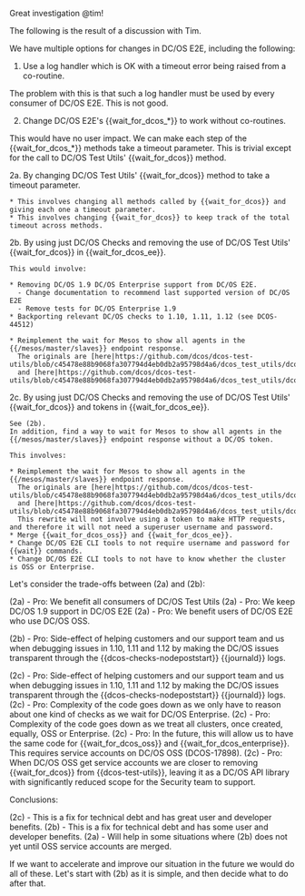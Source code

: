 Great investigation @tim!

The following is the result of a discussion with Tim.

We have multiple options for changes in DC/OS E2E, including the following:

1. Use a log handler which is OK with a timeout error being raised from a co-routine.

The problem with this is that such a log handler must be used by every consumer of DC/OS E2E.
This is not good.

2. Change DC/OS E2E's {{wait_for_dcos_*}} to work without co-routines.

This would have no user impact.
We can make each step of the {{wait_for_dcos_*}} methods take a timeout parameter.
This is trivial except for the call to DC/OS Test Utils' {{wait_for_dcos}} method.

2a. By changing DC/OS Test Utils' {{wait_for_dcos}} method to take a timeout parameter.

    * This involves changing all methods called by {{wait_for_dcos}} and giving each one a timeout parameter.
    * This involves changing {{wait_for_dcos}} to keep track of the total timeout across methods.

2b. By using just DC/OS Checks and removing the use of DC/OS Test Utils' {{wait_for_dcos}} in {{wait_for_dcos_ee}}.

    This would involve:

    * Removing DC/OS 1.9 DC/OS Enterprise support from DC/OS E2E.
      - Change documentation to recommend last supported version of DC/OS E2E
      - Remove tests for DC/OS Enterprise 1.9
    * Backporting relevant DC/OS checks to 1.10, 1.11, 1.12 (see DCOS-44512)

    * Reimplement the wait for Mesos to show all agents in the {{/mesos/master/slaves}} endpoint response.
      The originals are [here|https://github.com/dcos/dcos-test-utils/blob/c45478e88b9068fa307794d4eb0db2a95798d4a6/dcos_test_utils/dcos_api.py#L357]
      and [here|https://github.com/dcos/dcos-test-utils/blob/c45478e88b9068fa307794d4eb0db2a95798d4a6/dcos_test_utils/dcos_api.py#L271].

2c. By using just DC/OS Checks and removing the use of DC/OS Test Utils' {{wait_for_dcos}} and tokens in {{wait_for_dcos_ee}}.

    See (2b).
    In addition, find a way to wait for Mesos to show all agents in the {{/mesos/master/slaves}} endpoint response without a DC/OS token.

    This involves:

    * Reimplement the wait for Mesos to show all agents in the {{/mesos/master/slaves}} endpoint response.
      The originals are [here|https://github.com/dcos/dcos-test-utils/blob/c45478e88b9068fa307794d4eb0db2a95798d4a6/dcos_test_utils/dcos_api.py#L357]
      and [here|https://github.com/dcos/dcos-test-utils/blob/c45478e88b9068fa307794d4eb0db2a95798d4a6/dcos_test_utils/dcos_api.py#L271].
      This rewrite will not involve using a token to make HTTP requests, and therefore it will not need a superuser username and password.
    * Merge {{wait_for_dcos_oss}} and {{wait_for_dcos_ee}}.
    * Change DC/OS E2E CLI tools to not require username and password for {{wait}} commands.
    * Change DC/OS E2E CLI tools to not have to know whether the cluster is OSS or Enterprise.
      

Let's consider the trade-offs between (2a) and (2b):

(2a) - Pro: We benefit all consumers of DC/OS Test Utils
(2a) - Pro: We keep DC/OS 1.9 support in DC/OS E2E
(2a) - Pro: We benefit users of DC/OS E2E who use DC/OS OSS.

(2b) - Pro: Side-effect of helping customers and our support team and us when debugging issues in 1.10, 1.11 and 1.12 by making the DC/OS issues transparent through the {{dcos-checks-nodepoststart}} {{journald}} logs.

(2c) - Pro: Side-effect of helping customers and our support team and us when debugging issues in 1.10, 1.11 and 1.12 by making the DC/OS issues transparent through the {{dcos-checks-nodepoststart}} {{journald}} logs.
(2c) - Pro: Complexity of the code goes down as we only have to reason about one kind of checks as we wait for DC/OS Enterprise.
(2c) - Pro: Complexity of the code goes down as we treat all clusters, once created, equally, OSS or Enterprise.
(2c) - Pro: In the future, this will allow us to have the same code for {{wait_for_dcos_oss}} and {{wait_for_dcos_enterprise}}.
       This requires service accounts on DC/OS OSS (DCOS-17898).
(2c) - Pro: When DC/OS OSS get service accounts we are closer to removing {{wait_for_dcos}} from {{dcos-test-utils}},
       leaving it as a DC/OS API library with significantly reduced scope for the Security team to support.

Conclusions:

(2c) - This is a fix for technical debt and has great user and developer benefits.
(2b) - This is a fix for technical debt and has some user and developer benefits.
(2a) - Will help in some situations where (2b) does not yet until OSS service accounts are merged.

If we want to accelerate and improve our situation in the future we would do all of these.
Let's start with (2b) as it is simple, and then decide what to do after that.
